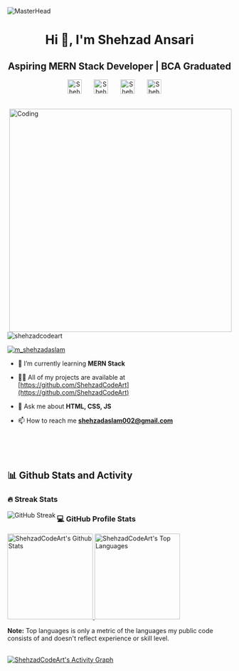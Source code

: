![MasterHead](https://user-images.githubusercontent.com/74038190/213910845-af37a709-8995-40d6-be59-724526e3c3d7.gif)

<h1 align="center">Hi 👋, I'm Shehzad Ansari</h1>
<h2 align="center">Aspiring MERN Stack Developer | BCA Graduated</h2>


<p align="center">
  <!-- Social icons section -->
  <a href="https://www.linkedin.com/in/shehzad-ansari/"><img width="32px" alt="Shehzad's LinkedIn" title="LinkedIn" src="https://cdn.jsdelivr.net/npm/simple-icons@v3/icons/linkedin.svg"/></a>
  &#8287;&#8287;&#8287;&#8287;&#8287;
  <a href="https://twitter.com/M_ShehzadAslam"><img width="32px" alt="Shehzad's Twitter" title="Twitter" src="https://cdn.jsdelivr.net/npm/simple-icons@v3/icons/twitter.svg"/></a>
  &#8287;&#8287;&#8287;&#8287;&#8287;
  <a href="https://github.com/ShehzadCodeArt"><img width="32px" alt="Shehzad's Github" title="Github" src="https://cdn.jsdelivr.net/npm/simple-icons@v3/icons/github.svg"/></a>
  &#8287;&#8287;&#8287;&#8287;&#8287;
  <a href="https://www.hackerrank.com/shehzadcodeart"><img width="32px" alt="Shehzad's Hackerrank" title="Hackerrank" src="https://cdn.jsdelivr.net/npm/simple-icons@v3/icons/hackerrank.svg"/></a>
  &#8287;&#8287;&#8287;&#8287;&#8287;
</p>

<br/>

<img align="right" alt="Coding" width="500" src="https://camo.githubusercontent.com/cae12fddd9d6982901d82580bdf321d81fb299141098ca1c2d4891870827bf17/68747470733a2f2f6d69726f2e6d656469756d2e636f6d2f6d61782f313336302f302a37513379765349765f7430696f4a2d5a2e676966" alt="shehzadcodeart" />

<p align="left">
  <p align="left">
    <img src="https://komarev.com/ghpvc/?username=shehzadcodeart&label=Profile%20views&color=0e75b6&style=flat" alt="shehzadcodeart" />
  </p>

  <p align="left">
    <a href="https://linkedin.com/in/shehzad-ansari" target="blank">
      <img src="https://img.shields.io/twitter/follow/shehzad-ansari?logo=linkedin&style=for-the-badge" alt="m_shehzadaslam" />
    </a>
  </p>

  - 🌱 I’m currently learning **MERN Stack**

  - 👨‍💻 All of my projects are available at [https://github.com/ShehzadCodeArt](https://github.com/ShehzadCodeArt)

  - 💬 Ask me about **HTML, CSS, JS**

  - 📫 How to reach me **shehzadaslam002@gmail.com**
</p>

</br>

</br>

</br>

<h2>📊 Github Stats and Activity</h2>

  <h3>🔥 Streak Stats</h3>

  <p>
    <img align="left" src="https://github-readme-streak-stats.herokuapp.com/?user=shehzadcodeart&theme=dark" alt="GitHub Streak" />
  </p>
  
  <h3>💻 GitHub Profile Stats</h3>
  <!-- https://github.com/anuraghazra/github-readme-stats -->
    <p align="left">
      <a href="https://github.com/anuraghazra/github-readme-stats">
        <img alt="ShehzadCodeArt's Github Stats" src="https://github-readme-stats.vercel.app/api/?username=ShehzadCodeArt&show_icons=true&include_all_commits=true&count_private=true&theme=react&hide_border=true&bg_color=1F222E&title_color=F85D7F&icon_color=F8D866" height="192px"/>
      </a>
      <a href="https://github.com/anuraghazra/github-readme-stats">
        <img alt="ShehzadCodeArt's Top Languages" src="https://github-readme-stats.vercel.app/api/top-langs/?username=ShehzadCodeArt&langs_count=8&layout=compact&theme=react&hide_border=true&bg_color=1F222E&title_color=F85D7F&icon_color=F8D866&hide=Jupyter%20Notebook,Roff" height="192px"/></a>
    </p>

  <b>Note:</b> Top languages is only a metric of the languages my public code consists of and doesn't reflect experience or skill level.

  </br>
  <!-- https://github.com/ashutosh00710/github-readme-activity-graph -->
  <a href="https://github.com/ashutosh00710/github-readme-activity-graph">
    <img alt="ShehzadCodeArt's Activity Graph" src="https://github-readme-activity-graph.vercel.app/graph/?username=ShehzadCodeArt&bg_color=1F222E&color=F8D866&line=F85D7F&point=FFFFFF&hide_border=true" /></a>